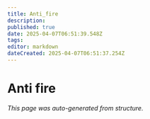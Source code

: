 ```yaml
---
title: Anti_fire
description: 
published: true
date: 2025-04-07T06:51:39.548Z
tags: 
editor: markdown
dateCreated: 2025-04-07T06:51:37.254Z
---
```


# Anti fire

*This page was auto-generated from structure.*